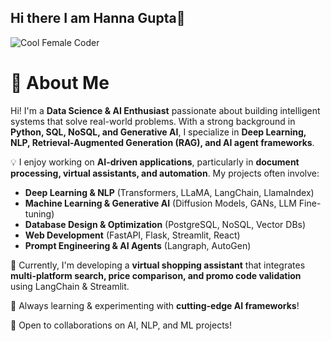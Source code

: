 
## Hi there I am Hanna Gupta👋
![Cool Female Coder](https://raw.githubusercontent.com/hanna-gupta/hanna-gupta/main/cool-coder.webp)


# 🚀 About Me  
Hi! I'm a **Data Science & AI Enthusiast** passionate about building intelligent systems that solve real-world problems. With a strong background in **Python, SQL, NoSQL, and Generative AI**, I specialize in **Deep Learning, NLP, Retrieval-Augmented Generation (RAG), and AI agent frameworks**.  

💡 I enjoy working on **AI-driven applications**, particularly in **document processing, virtual assistants, and automation**. My projects often involve:  
- **Deep Learning & NLP** (Transformers, LLaMA, LangChain, LlamaIndex)  
- **Machine Learning & Generative AI** (Diffusion Models, GANs, LLM Fine-tuning)  
- **Database Design & Optimization** (PostgreSQL, NoSQL, Vector DBs)  
- **Web Development** (FastAPI, Flask, Streamlit, React)  
- **Prompt Engineering & AI Agents** (Langraph, AutoGen)  

📌 Currently, I'm developing a **virtual shopping assistant** that integrates **multi-platform search, price comparison, and promo code validation** using LangChain & Streamlit.  

🌱 Always learning & experimenting with **cutting-edge AI frameworks**!  

🚀 Open to collaborations on AI, NLP, and ML projects!  
